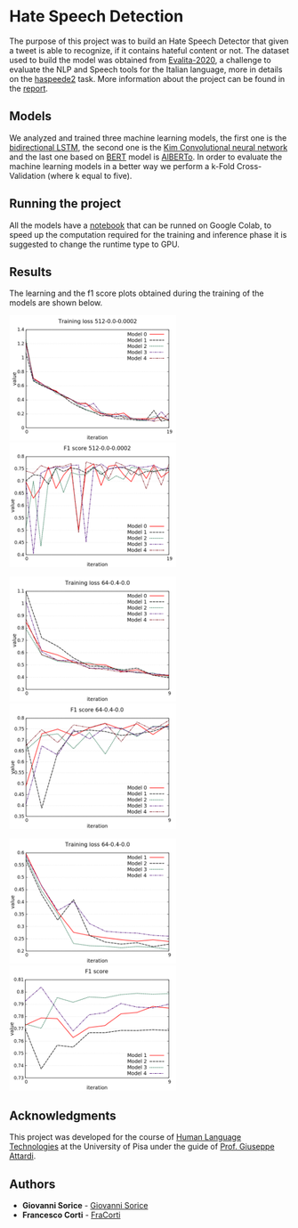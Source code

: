 # Hate Speech Detection

The purpose of this project was to build an Hate Speech Detector that given a tweet is able to recognize, if it contains hateful content or not. The dataset used to build the model was obtained from [Evalita-2020](http://www.evalita.it/2020), a challenge to evaluate the NLP and Speech tools for the Italian language, more in details on the [haspeede2](http://www.di.unito.it/~tutreeb/haspeede-evalita20/index.html) task. More information about the project can be found in the [report](https://github.com/GiovanniSorice/Hate_Speech_Detection/blob/main/docs/Report_Human.pdf).

## Models 
We analyzed and trained three machine learning models, the first one is the [bidirectional LSTM](https://paperswithcode.com/method/bilstm), the second one is the [Kim Convolutional neural network](https://arxiv.org/pdf/1408.5882.pdf) and the last one based on [BERT](https://arxiv.org/pdf/1810.04805.pdf) model is [AlBERTo](http://ceur-ws.org/Vol-2481/paper57.pdf). In order to evaluate the machine learning models in a better way we perform a k-Fold Cross-Validation (where k equal to five). 

## Running the project
All the models have a [notebook](https://github.com/GiovanniSorice/Hate_Speech_Detection/tree/main/notebooks) that can be runned on Google Colab, to speed up the computation required for the training and inference phase it is suggested to change the runtime type to GPU. 

## Results 
The learning and the f1 score plots obtained during the training of the models are shown below. 


<img src="docs/img/training_loss_cnn_curves.png" width="300"/> <img src="docs/img/f1_score_cnn_curves.png" width="300" />

<img src="docs/img/training_loss_bilstm_curves.png" width="300"/> <img src="docs/img/f1_score_curves_bilstm.png" width="300" />

<img src="docs/img/train_loss_bert.png" width="300"/> <img src="docs/img/f1_plot_bert.png" width="300" />

## Acknowledgments
This project was developed for the course of [Human Language Technologies](https://elearning.di.unipi.it/course/view.php?id=180) at the University of Pisa under the guide of [Prof. Giuseppe Attardi](http://pages.di.unipi.it/attardi/).

## Authors 
* **Giovanni Sorice**  - [Giovanni Sorice](https://github.com/GiovanniSorice)
* **Francesco Corti**  - [FraCorti](https://github.com/FraCorti)